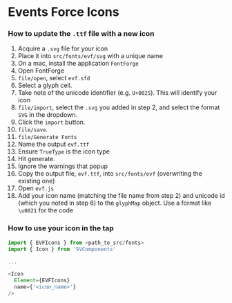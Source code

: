 # Events Force Icons

### How to update the `.ttf` file with a new icon

1. Acquire a `.svg` file for your icon
2. Place it into `src/fonts/evf/svg` with a unique name
3. On a mac, install the application `FontForge`
5. Open FontForge
5. `file/open`, select `evf.sfd`
6. Select a glyph cell. 
7. Take note of the unicode identifier (e.g. `U+0025`). This will identify your icon
8. `file/import`, select the `.svg` you added in step 2, and select the format `SVG` in the dropdown.
9. Click the `import` button.
10. `file/save`.
11. `file/Generate Fonts`
12. Name the output `evf.ttf`
13. Ensure `TrueType` is the icon type
14. Hit generate.
15. Ignore the warnings that popup
16. Copy the output file, `evf.ttf`, into `src/fonts/evf` (overwriting the existing one)
17. Open `evf.js`
18. Add your icon name (matching the file name from step 2) and unicode id (which you noted in step 6) to the `glyphMap` object. Use a format like `\u0021` for the code

### How to use your icon in the tap
```javascript
import { EVFIcons } from <path_to_src/fonts>
import { Icon } from 'SVComponents'

...

<Icon
  Element={EVFIcons}
  name={'<icon_name>'}
/>
```


